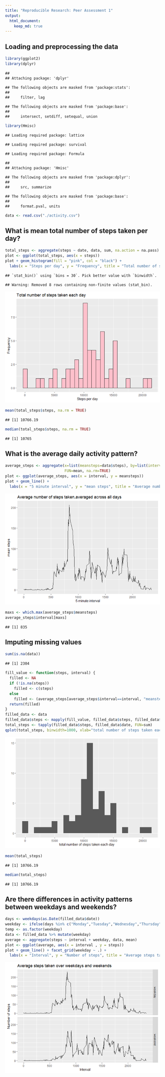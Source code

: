 ```yaml
---
title: "Reproducible Research: Peer Assessment 1"
output: 
  html_document:
    keep_md: true
---
```



## Loading and preprocessing the data

```r
library(ggplot2)
library(dplyr)
```

```
## 
## Attaching package: 'dplyr'
```

```
## The following objects are masked from 'package:stats':
## 
##     filter, lag
```

```
## The following objects are masked from 'package:base':
## 
##     intersect, setdiff, setequal, union
```

```r
library(Hmisc)
```

```
## Loading required package: lattice
```

```
## Loading required package: survival
```

```
## Loading required package: Formula
```

```
## 
## Attaching package: 'Hmisc'
```

```
## The following objects are masked from 'package:dplyr':
## 
##     src, summarize
```

```
## The following objects are masked from 'package:base':
## 
##     format.pval, units
```

```r
data <- read.csv("./activity.csv")
```


## What is mean total number of steps taken per day?

```r
total_steps <- aggregate(steps ~ date, data, sum, na.action = na.pass)
plot <- ggplot(total_steps, aes(x = steps))
plot + geom_histogram(fill = "pink", col = "black") +
  labs(x = "Steps per day", y = "Frequency", title = "Total number of steps taken each day")
```

```
## `stat_bin()` using `bins = 30`. Pick better value with `binwidth`.
```

```
## Warning: Removed 8 rows containing non-finite values (stat_bin).
```

![](PA1_template_files/figure-html/unnamed-chunk-2-1.png)<!-- -->

```r
mean(total_steps$steps, na.rm = TRUE)
```

```
## [1] 10766.19
```

```r
median(total_steps$steps, na.rm = TRUE)
```

```
## [1] 10765
```

## What is the average daily activity pattern?

```r
average_steps <- aggregate(x=list(meansteps=data$steps), by=list(interval=data$interval),
                           FUN=mean, na.rm=TRUE)
plot <- ggplot(average_steps, aes(x = interval, y = meansteps))
plot + geom_line() +
  labs(x = "5 minute interval", y = "mean steps", title = "Average number of steps taken,averaged across all days")
```

![](PA1_template_files/figure-html/unnamed-chunk-3-1.png)<!-- -->

```r
maxs <- which.max(average_steps$meansteps)
average_steps$interval[maxs]
```

```
## [1] 835
```

## Imputing missing values

```r
sum(is.na(data))
```

```
## [1] 2304
```

```r
fill_value <- function(steps, interval) {
  filled <- NA
  if (!is.na(steps))
    filled <- c(steps)
  else
    filled <- (average_steps[average_steps$interval==interval, "meansteps"])
  return(filled)
}
filled_data <- data
filled_data$steps <- mapply(fill_value, filled_data$steps, filled_data$interval)
total_steps <- tapply(filled_data$steps, filled_data$date, FUN=sum)
qplot(total_steps, binwidth=1000, xlab="total number of steps taken each day")
```

![](PA1_template_files/figure-html/unnamed-chunk-4-1.png)<!-- -->

```r
mean(total_steps)
```

```
## [1] 10766.19
```

```r
median(total_steps)
```

```
## [1] 10766.19
```


## Are there differences in activity patterns between weekdays and weekends?

```r
days <- weekdays(as.Date(filled_data$date))
weekday <- ifelse(days %in% c("Monday","Tuesday","Wednesday","Thursday","Friday"), "weekday", "weekend")
temp <- as.factor(weekday)
data <- filled_data %>% mutate(weekday)
average <- aggregate(steps ~ interval + weekday, data, mean)
plot <- ggplot(average, aes(x = interval , y = steps))
plot + geom_line() + facet_grid(weekday ~ .) +
  labs(x = "Interval", y = "Number of steps", title = "Average steps taken over weekdays and weekends")
```

![](PA1_template_files/figure-html/unnamed-chunk-5-1.png)<!-- -->
